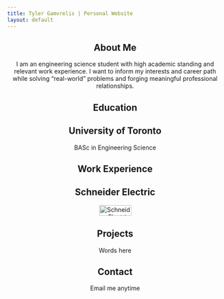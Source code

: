 ```yaml
---
title: Tyler Gamvrelis | Personal Website
layout: default
---
```

<div class="content" align="center">
    <section id="about">
        <h1>About Me</h1>
        <p>I am an engineering science student with high academic standing and relevant work experience. I want to inform my interests and career path while solving “real-world” problems and forging meaningful professional relationships.</p>
    </section>
    <section id="education">
        <h1>Education</h1>
        <h2>University of Toronto</h2>
        <p>BASc in Engineering Science</p>
    </section>
    <section id="work">
        <h1>Work Experience</h1>
        <h2>Schneider Electric</h2>
        <img alt="Schneider Electric Logo" height="25" width="75" src="http://solar.schneider-electric.com/wp-content/uploads/2016/04/Schneider_Electric.svg_.png" />
    </section>
    <section id="projects">
        <h1>Projects</h1>
        <p>Words here</p>
    </section>
    <section id="contact">
        <h1>Contact</h1>
        <p>Email me anytime</p>
    </section>
</div>
